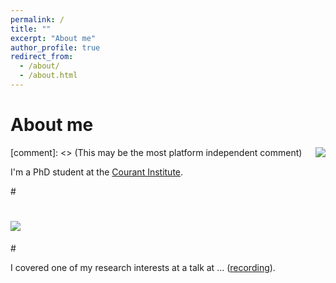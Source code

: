 ```yaml
---
permalink: /
title: ""
excerpt: "About me"
author_profile: true
redirect_from: 
  - /about/
  - /about.html
---
```


About me
======
[comment]: <> (This may be the most platform independent comment) <img src="/images/test-tube-icon.png" align="right">

I'm a PhD student at the [Courant Institute](https://math.nyu.edu/dynamic/).  

#<p align="center">
#  <img src="/images/research-snapshot-icons-2.png">
#</p>

I covered one of my research interests at a talk at ... ([recording](https://drive.google.com/file/d/1Rry78o2BbGkPxssRfnFFnJ4Y9hKHuKmI/view?usp=sharing)). 


